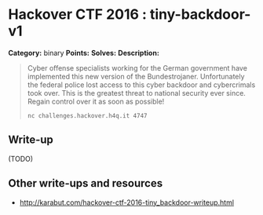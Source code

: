 # Hackover CTF 2016 : tiny-backdoor-v1

**Category:** binary
**Points:**
**Solves:**
**Description:**

> Cyber offense specialists working for the German government have implemented this new version of the Bundestrojaner. Unfortunately the federal police lost access to this cyber backdoor and cybercrimals took over. This is the greatest threat to national security ever since. Regain control over it as soon as possible!
>
> `nc challenges.hackover.h4q.it 4747`

## Write-up

(TODO)

## Other write-ups and resources

* http://karabut.com/hackover-ctf-2016-tiny_backdoor-writeup.html

